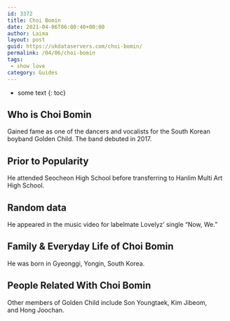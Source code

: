 ```yaml
---
id: 3372
title: Choi Bomin
date: 2021-04-06T06:00:40+00:00
author: Laima
layout: post
guid: https://ukdataservers.com/choi-bomin/
permalink: /04/06/choi-bomin
tags:
 - show love
category: Guides
---
```


* some text
{: toc}


## Who is Choi Bomin
                  
                  
                  
Gained fame as one of the dancers and vocalists for the South Korean boyband Golden Child. The band debuted in 2017. 
                  
              
            
              
            
                
                
                
## Prior to Popularity
                  
                  
                  
He attended Seocheon High School before transferring to Hanlim Multi Art High School. 
                  
              
            
              
            
                
                
                
## Random data
                  
                  
                  
He appeared in the music video for labelmate Lovelyz&#8217; single &#8220;Now, We.&#8221; 
                  
              
            
              
            
                
                
                
## Family & Everyday Life of Choi Bomin
                  
                  
                  
He was born in Gyeonggi, Yongin, South Korea. 
                  
              
            
              
            
                
                
                
## People Related With Choi Bomin
                  
                  
                  
Other members of Golden Child include Son Youngtaek, Kim Jibeom, and Hong Joochan. 
                  
              
            
              
            
                
              
            
              
              
            
            
              
            
          
          
          